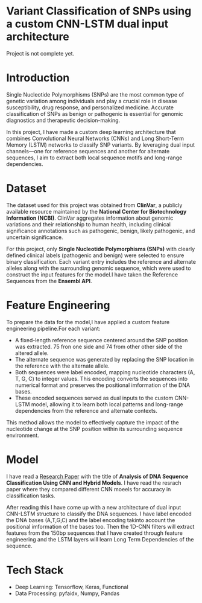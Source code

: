 # **Variant Classification of SNPs using a custom CNN-LSTM dual input architecture**
Project is not complete yet.
# Introduction
Single Nucleotide Polymorphisms (SNPs) are the most common type of genetic variation among individuals and play a crucial role in disease susceptibility, drug response, and personalized medicine. Accurate classification of SNPs as benign or pathogenic is essential for genomic diagnostics and therapeutic decision-making.

In this project, I have made a custom deep learning architecture that combines Convolutional Neural Networks (CNNs) and Long Short-Term Memory (LSTM) networks to classify SNP variants. By leveraging dual input channels—one for reference sequences and another for alternate sequences, I aim to extract both local sequence motifs and long-range dependencies.

# Dataset
The dataset used for this project was obtained from **ClinVar**, a publicly available resource maintained by the **National Center for Biotechnology Information (NCBI)**. ClinVar aggregates information about genomic variations and their relationship to human health, including clinical significance annotations such as pathogenic, benign, likely pathogenic, and uncertain significance.

For this project, only **Single Nucleotide Polymorphisms (SNPs)** with clearly defined clinical labels (pathogenic and benign) were selected to ensure binary classification. Each variant entry includes the reference and alternate alleles along with the surrounding genomic sequence, which were used to construct the input features for the model.I have taken the Reference Sequences from the **Ensembl API**.

# Feature Engineering
To prepare the data for the model,I have applied a custom feature engineering pipeline.For each variant:
* A fixed-length reference sequence centered around the SNP position was extracted. 75 fron one side and 74 from other other side of the altered allele.
* The alternate sequence was generated by replacing the SNP location in the reference with the alternate allele.
* Both sequences were label encoded, mapping nucleotide characters (A, T, G, C) to integer values. This encoding converts the sequences into numerical format and preserves the positional imformation of the DNA bases.
* These encoded sequences served as dual inputs to the custom CNN-LSTM model, allowing it to learn both local patterns and long-range dependencies from the reference and alternate contexts.

This method allows the model to effectively capture the impact of the nucleotide change at the SNP position within its surrounding sequence environment.


# Model
I have read a [Research Paper](https://pmc.ncbi.nlm.nih.gov/articles/PMC8285202/) with the title of **Analysis of DNA Sequence Classification Using CNN and Hybrid Models**.
I have read the resrach paper where they compared different CNN moeels for accuracy in classification tasks. 

After reading this I have come up with a new architecture of dual input CNN-LSTM structure to classify the DNA sequences.
I have label encoded the DNA bases (A,T,G,C) and the label encoding takinto account the positional imformation of the bases too. Then the 1D-CNN filters will extract features from the 150bp sequences that I have created through feature engineering and the LSTM layers will learn Long Term Dependencies of the sequence.

# Tech Stack
* Deep Learning: Tensorflow, Keras, Functional 
* Data Processing: pyfaidx, Numpy, Pandas



